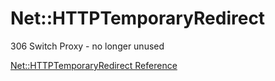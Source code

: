 # Net::HTTPTemporaryRedirect

306 Switch Proxy - no longer unused

[Net::HTTPTemporaryRedirect Reference](https://ruby-doc.org/stdlib-2.5.0/libdoc/net/http/rdoc/Net/HTTPTemporaryRedirect.html)